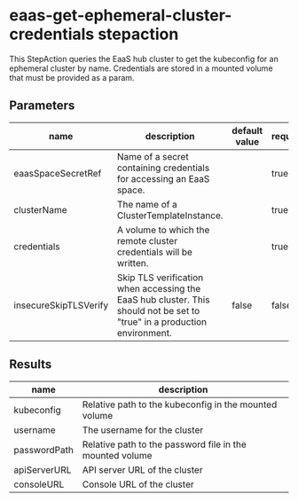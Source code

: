 # eaas-get-ephemeral-cluster-credentials stepaction

This StepAction queries the EaaS hub cluster to get the kubeconfig for an ephemeral cluster by name. Credentials are stored in a mounted volume that must be provided as a param.

## Parameters
|name|description|default value|required|
|---|---|---|---|
|eaasSpaceSecretRef|Name of a secret containing credentials for accessing an EaaS space.||true|
|clusterName|The name of a ClusterTemplateInstance.||true|
|credentials|A volume to which the remote cluster credentials will be written.||true|
|insecureSkipTLSVerify|Skip TLS verification when accessing the EaaS hub cluster. This should not be set to "true" in a production environment.|false|false|

## Results
|name|description|
|---|---|
|kubeconfig|Relative path to the kubeconfig in the mounted volume|
|username|The username for the cluster|
|passwordPath|Relative path to the password file in the mounted volume|
|apiServerURL|API server URL of the cluster|
|consoleURL|Console URL of the cluster|

